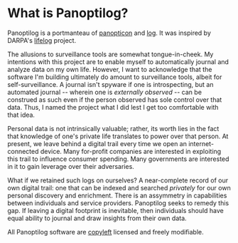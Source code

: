 # What is Panoptilog?

Panoptilog is a portmanteau of [panopticon](https://en.wikipedia.org/wiki/Panopticon)
and [log](https://en.wikipedia.org/wiki/Logging_(computing)). It was inspired
by DARPA's [lifelog](https://en.wikipedia.org/wiki/DARPA_LifeLog) project.

The allusions to surveillance tools are somewhat tongue-in-cheek. My intentions
with this project are to enable myself to automatically journal and analyze
data on my own life. However, I want to acknowledge that the software I'm
building ultimately do amount to surveillance tools, albeit for
self-surveillance. A journal isn't spyware if one is introspecting, but an
automated journal -- wherein one is *externally observed* -- can be construed
as such even if the person observed has sole control over that data. Thus, I
named the project what I did lest I get too comfortable with that idea.

Personal data is not intrinsically valuable; rather, its worth lies in the
fact that knowledge of one's private life translates to power over that
person. At present, we leave behind a digital trail every time we open an
internet-connected device. Many for-profit companies are interested in
exploiting this trail to influence consumer spending. Many governments are
interested in it to gain leverage over their adversaries.

What if we retained such logs on ourselves? A near-complete record of our own
digital trail: one that can be indexed and searched *privately* for our own
personal discovery and enrichment. There is an assymmetry in capabilities
between individuals and service providers. Panoptilog seeks to remedy this
gap. If leaving a digital footprint is inevitable, then individuals should
have equal ability to journal and draw insights from their own data.

All Panoptilog software are [copyleft](https://en.wikipedia.org/wiki/Copyleft)
licensed and freely modifiable.
